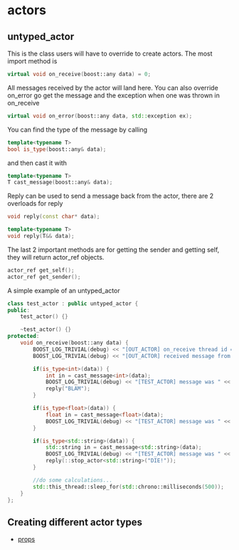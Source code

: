 # actors

untyped_actor
---
This is the class users will have to override to create actors. The most import method is
```c++
virtual void on_receive(boost::any data) = 0;
```
All messages received by the actor will land here. You can also override on_error go get the message and the exception
when one was thrown in on_receive
```c++
virtual void on_error(boost::any data, std::exception ex);
```

You can find the type of the message by calling
```c++
template<typename T>
bool is_type(boost::any& data);
```
and then cast it with
```c++
template<typename T>
T cast_message(boost::any& data);
```

Reply can be used to send a message back from the actor, there are 2 overloads for reply
```c++
void reply(const char* data);

template<typename T>
void reply(T&& data);
```

The last 2 important methods are for getting the sender and getting self, they will return actor_ref objects.
```c++
actor_ref get_self();
actor_ref get_sender();
```

A simple example of an untyped_actor
```c++
class test_actor : public untyped_actor {
public:
    test_actor() {}

    ~test_actor() {}
protected:
    void on_receive(boost::any data) {
        BOOST_LOG_TRIVIAL(debug) << "[OUT_ACTOR] on_receive thread id = " << std::this_thread::get_id();
        BOOST_LOG_TRIVIAL(debug) << "[OUT_ACTOR] received message from " << get_sender().actor_name;

        if(is_type<int>(data)) {
            int in = cast_message<int>(data);
            BOOST_LOG_TRIVIAL(debug) << "[TEST_ACTOR] message was " << in;
            reply("BLAM");
        }

        if(is_type<float>(data)) {
            float in = cast_message<float>(data);
            BOOST_LOG_TRIVIAL(debug) << "[TEST_ACTOR] message was " << in;
        }

        if(is_type<std::string>(data)) {
            std::string in = cast_message<std::string>(data);
            BOOST_LOG_TRIVIAL(debug) << "[TEST_ACTOR] message was " << in;
            reply(::stop_actor<std::string>("DIE!"));
        }

        //do some calculations...
        std::this_thread::sleep_for(std::chrono::milliseconds(500));
    }
};
```

Creating different actor types
---
* [props](/props.md)
